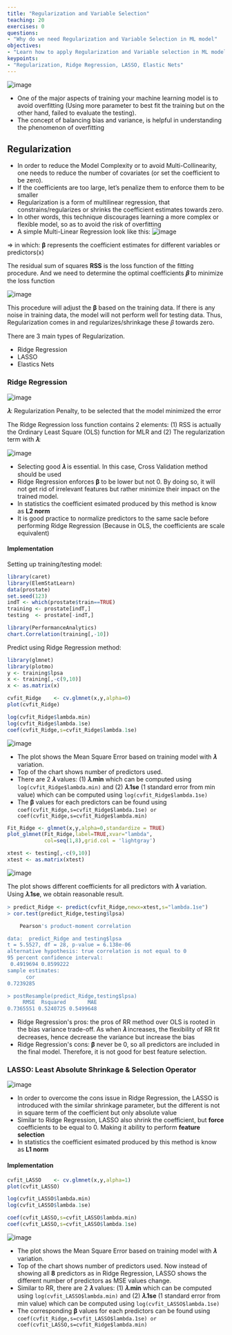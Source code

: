 ```yaml
---
title: "Regularization and Variable Selection"
teaching: 20
exercises: 0
questions:
- "Why do we need Regularization and Variable Selection in ML model"
objectives:
- "Learn how to apply Regularization and Variable selection in ML model"
keypoints:
- "Regularization, Ridge Regression, LASSO, Elastic Nets"
---
```

![image](https://user-images.githubusercontent.com/43855029/114340188-ff57bc80-9b24-11eb-826a-69cb444687d4.png)
- One of the major aspects of training your machine learning model is to avoid overfitting (Using more parameter to best fit the training but on the other hand, failed to evaluate the testing).
- The concept of balancing bias and variance, is helpful in understanding the phenomenon of overfitting

## Regularization
- In order to reduce the Model Complexity or to avoid Multi-Collinearity, one needs to reduce the number of covariates 
(or set the coefficient to be zero).
- If the coefficients are too large, let’s penalize them to enforce them to be smaller
- Regularization is a form of multilinear regression, that constrains/regularizes or shrinks the coefficient estimates towards zero.
- In other words, this technique discourages learning a more complex or flexible model, so as to avoid the risk of overfitting
- A simple Multi-Linear Regression look like this:
![image](https://user-images.githubusercontent.com/43855029/114416230-766d6f00-9b7e-11eb-800b-2b7a65782859.png)

=> in which: **β** represents the coefficient estimates for different variables or predictors(x)

The residual sum of squares **RSS** is the loss function of the fitting procedure.
And we need to determine the optimal coefficients **𝛽** to minimize the loss function

![image](https://user-images.githubusercontent.com/43855029/114417635-c39e1080-9b7f-11eb-8465-cbb9e0dff39e.png)

This procedure will adjust the **β** based on the training data. 
If there is any noise in training data, the model will not perform well for testing data. Thus, Regularization comes in and regularizes/shrinkage these 𝛽 towards zero.

There are 3 main types of Regularization. 
- Ridge Regression
- LASSO
- Elastics Nets

### Ridge Regression
![image](https://user-images.githubusercontent.com/43855029/114440609-58ad0380-9b98-11eb-8dd5-643428f60c31.png)

**𝜆**: Regularization Penalty, to be selected that the model minimized the error

The Ridge Regression loss function contains 2 elements: (1) RSS is actually the Ordinary Least Square (OLS) function for MLR and (2) The regularization term with **𝜆**:

![image](https://user-images.githubusercontent.com/43855029/114422155-04982400-9b84-11eb-9f87-65a3d7aec3f3.png)
- Selecting good **𝜆** is essential. In this case, Cross Validation method should be used
- Ridge Regression enforces **β** to be lower but not 0. By doing so, it will not get rid of irrelevant features but rather minimize their impact on the trained model.
- In statistics the coefficient esimated produced by this method is know as **L2 norm**
- It is good practice to normalize predictors to the same sacle before performing Ridge Regression (Because in OLS, the coefficients are scale equivalent)

#### Implementation
Setting up training/testing model:
```r
library(caret)
library(ElemStatLearn)
data(prostate)
set.seed(123)
indT <- which(prostate$train==TRUE)
training <- prostate[indT,]
testing  <- prostate[-indT,]

library(PerformanceAnalytics)
chart.Correlation(training[,-10])
```
Predict using Ridge Regression method:
```r
library(glmnet)
library(plotmo)
y <- training$lpsa
x <- training[,-c(9,10)]
x <- as.matrix(x)

cvfit_Ridge    <- cv.glmnet(x,y,alpha=0)
plot(cvfit_Ridge)

log(cvfit_Ridge$lambda.min)
log(cvfit_Ridge$lambda.1se)
coef(cvfit_Ridge,s=cvfit_Ridge$lambda.1se)
```
![image](https://user-images.githubusercontent.com/43855029/114437356-70828880-9b94-11eb-9463-ca9d33b20746.png)

- The plot shows the Mean Square Error based on training model with **𝜆** variation. 
- Top of the chart shows number of predictors used.
- There are 2 **𝜆** values: (1) **𝜆.min** which can be computed using `log(cvfit_Ridge$lambda.min)` and (2) **𝜆.1se** (1 standard error from min value) which can be computed using `log(cvfit_Ridge$lambda.1se)`
- The **β** values for each predictors can be found using `coef(cvfit_Ridge,s=cvfit_Ridge$lambda.1se) or coef(cvfit_Ridge,s=cvfit_Ridge$lambda.min)`

```r
Fit_Ridge <- glmnet(x,y,alpha=0,standardize = TRUE)
plot_glmnet(Fit_Ridge,label=TRUE,xvar="lambda",
            col=seq(1,8),grid.col = 'lightgray')

xtest <- testing[,-c(9,10)]
xtest <- as.matrix(xtest)
```

![image](https://user-images.githubusercontent.com/43855029/114437734-ef77c100-9b94-11eb-94ac-df2794777c81.png)

The plot shows different coefficients for all predictors with **𝜆** variation.
Using **𝜆.1se**, we obtain reasonable result.

```r
> predict_Ridge <- predict(cvfit_Ridge,newx=xtest,s="lambda.1se")
> cor.test(predict_Ridge,testing$lpsa)

	Pearson's product-moment correlation

data:  predict_Ridge and testing$lpsa
t = 5.5527, df = 28, p-value = 6.138e-06
alternative hypothesis: true correlation is not equal to 0
95 percent confidence interval:
 0.4919694 0.8599222
sample estimates:
      cor 
0.7239285 

> postResample(predict_Ridge,testing$lpsa)
     RMSE  Rsquared       MAE 
0.7365551 0.5240725 0.5499648
```
- Ridge Regression's pros: the pros of RR method over OLS is rooted in the bias variance trade-off. As when **𝜆** increases, the flexibility of RR fit decreases, hence decrease the variance but increase the bias
- Ridge Regression's cons: **β** never be 0, so all predictors are included in the final model. Therefore, it is not good for best feature selection.

### LASSO: Least Absolute Shrinkage & Selection Operator
![image](https://user-images.githubusercontent.com/43855029/114440016-a4ab7880-9b97-11eb-8a57-b112cd78f785.png)

- In order to overcome the cons issue in Ridge Regression, the LASSO is introduced with the similar shrinkage parameter, but the different is not in square term of the coefficient but only absolute value
- Similar to Ridge Regression, LASSO also shrink the coefficient, but **force** coefficients to be equal to 0. Making it ability to perform **feature selection**
- In statistics the coefficient esimated produced by this method is know as **L1 norm**

#### Implementation 
```r
cvfit_LASSO    <- cv.glmnet(x,y,alpha=1)
plot(cvfit_LASSO)

log(cvfit_LASSO$lambda.min)
log(cvfit_LASSO$lambda.1se)

coef(cvfit_LASSO,s=cvfit_LASSO$lambda.min)
coef(cvfit_LASSO,s=cvfit_LASSO$lambda.1se)
```
![image](https://user-images.githubusercontent.com/43855029/114452867-eb549f00-9ba6-11eb-9cb4-fddb2a3d69c2.png)

- The plot shows the Mean Square Error based on training model with **𝜆** variation. 
- Top of the chart shows number of predictors used. Now instead of showing all **8** predictors as in Ridge Regression, LASSO shows the different number of predictors as MSE values change. 
- Similar to RR, there are 2 **𝜆** values: (1) **𝜆.min** which can be computed using `log(cvfit_LASSO$lambda.min)` and (2) **𝜆.1se** (1 standard error from min value) which can be computed using `log(cvfit_LASSO$lambda.1se)`
- The corresponding **β** values for each predictors can be found using `coef(cvfit_Ridge,s=cvfit_LASSO$lambda.1se) or coef(cvfit_LASSO,s=cvfit_Ridge$lambda.min) `
